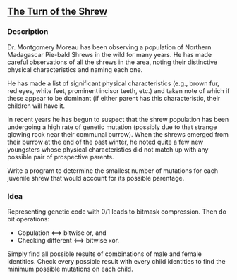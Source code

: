## [The Turn of the Shrew](https://icpcarchive.ecs.baylor.edu/index.php?option=com_onlinejudge&Itemid=8&category=297&page=show_problem&problem=1927)
### Description
 Dr. Montgomery Moreau has been observing a population of Northern Madagascar Pie-bald Shrews in the wild for many years. He has made careful observations of all the shrews in the area, noting their distinctive physical characteristics and naming each one.

He has made a list of significant physical characteristics (e.g., brown fur, red eyes, white feet, prominent incisor teeth, etc.) and taken note of which if these appear to be dominant (if either parent has this characteristic, their children will have it.

In recent years he has begun to suspect that the shrew population has been undergoing a high rate of genetic mutation (possibly due to that strange glowing rock near their communal burrow). When the shrews emerged from their burrow at the end of the past winter, he noted quite a few new youngsters whose physical characteristics did not match up with any possible pair of prospective parents.

Write a program to determine the smallest number of mutations for each juvenile shrew that would account for its possible parentage. 



### Idea
Representing genetic code with 0/1 leads to bitmask compression. Then do bit operations:

   * Copulation <==> bitwise or, and
   * Checking different <==> bitwise xor.

Simply find all possible results of combinations of male and female identities. Check every possible result with every child identities to find the minimum possible mutations on each child.